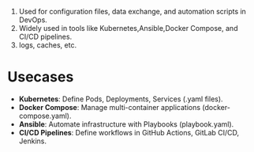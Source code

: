 1. Used for configuration files, data exchange, and automation scripts in DevOps.
2. Widely used in tools like Kubernetes,Ansible,Docker Compose, and CI/CD pipelines.
3. logs, caches, etc.
# Usecases
- **Kubernetes**: Define Pods, Deployments, Services (.yaml files).
- **Docker Compose**: Manage multi-container applications (docker-compose.yaml).
- **Ansible**: Automate infrastructure with Playbooks (playbook.yaml).
- **CI/CD Pipelines**: Define workflows in GitHub Actions, GitLab CI/CD, Jenkins.
